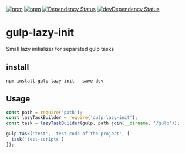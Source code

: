 [![npm](http://img.shields.io/npm/v/gulp-lazy-init.svg?style=flat-square)](https://www.npmjs.com/package/gulp-lazy-init)
[![npm](http://img.shields.io/npm/l/gulp-lazy-init.svg?style=flat-square)](http://opensource.org/licenses/MIT)
[![Dependency Status](https://david-dm.org/aliaksandr-master/gulp-lazy-init.svg?style=flat-square)](https://david-dm.org/aliaksandr-master/gulp-lazy-init)
[![devDependency Status](https://david-dm.org/aliaksandr-master/gulp-lazy-init/dev-status.svg?style=flat-square)](https://david-dm.org/aliaksandr-master/gulp-lazy-init#info=devDependencies)

gulp-lazy-init
================

Small lazy initializer for separated gulp tasks

## install

```
npm install gulp-lazy-init --save-dev
```

## Usage

```js
const path = require('path');
const lazyTaskBuilder = require('gulp-lazy-init');
const task = lazyTaskBuilder(gulp, path.join(__dirname, '/gulp'));

gulp.task('test', 'test code of the project', [
  task('test-scripts')
]);

```